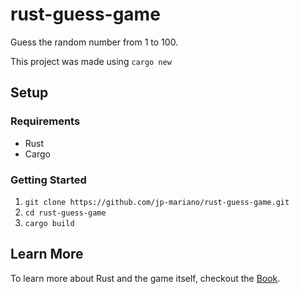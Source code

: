 # rust-guess-game
Guess the random number from 1 to 100.

This project was made using `cargo new`

## Setup

### Requirements
* Rust
* Cargo

### Getting Started
1. `git clone https://github.com/jp-mariano/rust-guess-game.git`
2. `cd rust-guess-game`
3. `cargo build`

## Learn More
To learn more about Rust and the game itself, checkout the [Book](https://doc.rust-lang.org/book/ch02-00-guessing-game-tutorial.html).
